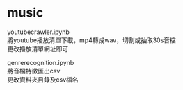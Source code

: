 # music
youtubecrawler.ipynb \
將youtube播放清單下載，mp4轉成wav，切割或抽取30s音檔 \
更改播放清單網址即可

genrerecognition.ipynb \
將音檔特徵匯出csv \
更改資料夾目錄及csv檔名
